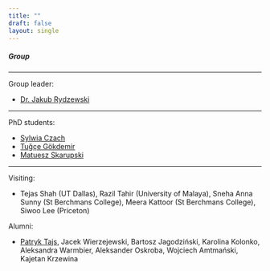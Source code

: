 ```yaml
---
title: ""
draft: false
layout: single
---
```


##### Group
---

Group leader:
* [Dr. Jakub Rydzewski](jakub-rydzewski)  
---

PhD students:
* [Sylwia Czach](sylwia-czach)
* [Tuğçe Gökdemir](tugce-gokdemir)
* [Matuesz Skarupski](mateusz-skarupski)
---

Visiting:
* Tejas Shah (UT Dallas), Razil Tahir (University of Malaya), Sneha Anna Sunny (St Berchmans College), Meera Kattoor (St Berchmans College), Siwoo Lee (Priceton)

Alumni:
* [Patryk Tajs](patryk-tajs), Jacek Wierzejewski, Bartosz Jagodziński, Karolina Kolonko, Aleksandra Warmbier, Aleksander Oskroba, Wojciech Amtmański, Kajetan Krzewina
